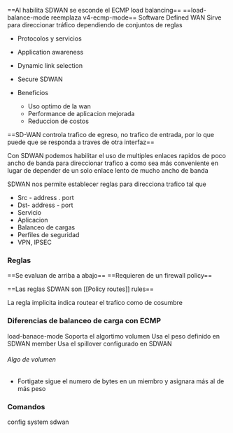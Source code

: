 ==Al habilita SDWAN se esconde el ECMP load balancing==
==load-balance-mode reemplaza v4-ecmp-mode==
Software Defined WAN
Sirve para direccionar tráfico dependiendo de conjuntos de reglas
- Protocolos y servicios
- Application awareness
- Dynamic link selection

- Secure SDWAN

- Beneficios
	- Uso optimo de la wan
	- Performance de aplicacion mejorada
	- Reduccion de costos

==SD-WAN controla trafico de egreso, no trafico de entrada, por lo que puede que se responda a traves de otra interfaz==

Con SDWAN podemos habilitar el uso de multiples enlaces rapidos de poco ancho de banda para direccionar trafico a como sea más conveniente en lugar de depender de un solo enlace lento de mucho ancho de banda

SDWAN nos permite establecer reglas para direcciona trafico tal que
- Src - address . port
- Dst- address - port
- Servicio
- Aplicacion
- Balanceo de cargas
- Perfiles de seguridad
- VPN, IPSEC

### Reglas
==Se evaluan de arriba a abajo==
==Requieren de un firewall policy==

==Las reglas SDWAN son [[Policy routes]] rules==

La regla implicita indica routear el trafico como de cosumbre

### Diferencias de balanceo de carga con ECMP
load-banace-mode
	Soporta el algortimo volumen
	Usa el peso definido en SDWAN member
	Usa el spillover configurado en SDWAN

###### Algo de volumen
- Fortigate sigue el numero de bytes en un miembro y asignara más al de más peso

### Comandos
config system sdwan